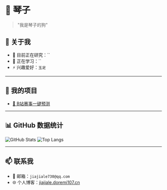 # 🎸 琴子

> "我是琴子的狗"

## 🎯 关于我

- 🔭 目前正在研究：``
- 🌱 正在学习：``
- ⚡ 兴趣爱好：`玉足`

---

## 📌 我的项目

- [📌 B站赛事一键预测](#)

---

## 📊 GitHub 数据统计

![GitHub Stats](https://github-readme-stats.vercel.app/api?username=Truble-Maker&show_icons=true&theme=radical)
![Top Langs](https://github-readme-stats.vercel.app/api/top-langs/?username=Truble-Maker&layout=compact&theme=radical)

---

## 📫 联系我

- 📧 邮箱：`jiajiale730@qq.com`
- 🌐 个人博客：[jiajiale.doremi107.cn](#)
